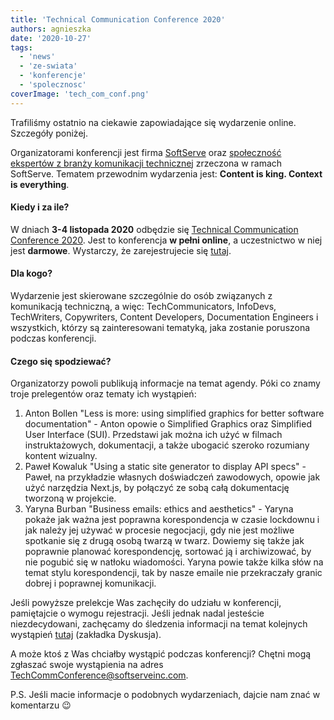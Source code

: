 ```yaml
---
title: 'Technical Communication Conference 2020'
authors: agnieszka
date: '2020-10-27'
tags:
  - 'news'
  - 'ze-swiata'
  - 'konferencje'
  - 'spolecznosc'
coverImage: 'tech_com_conf.png'
---
```


Trafiliśmy ostatnio na ciekawie zapowiadające się wydarzenie online. Szczegóły
poniżej.

<!--truncate-->

Organizatorami konferencji jest firma
[SoftServe](https://www.softserveinc.com/en-us/) oraz
[społeczność ekspertów z branży komunikacji technicznej](https://www.facebook.com/SoftServeTechComm/)
zrzeczona w ramach SoftServe. Tematem przewodnim wydarzenia jest: **Content is
king. Context is everything**.

#### Kiedy i za ile?

W dniach **3-4 listopada 2020** odbędzie się
[Technical Communication Conference 2020](https://www.softserveinc.com/en-us/events/technical-communication-conference-2020).
Jest to konferencja **w pełni online**, a uczestnictwo w niej jest **darmowe**.
Wystarczy, że zarejestrujecie się
[tutaj](https://app.softserveinc.com/apply/register/en/techcomm-conference?utm_campaign=Facebook%20news%20feed&utm_source=facebook&utm_medium=social).

#### Dla kogo?

Wydarzenie jest skierowane szczególnie do osób związanych z komunikacją
techniczną, a więc: TechCommunicators, InfoDevs, TechWriters, Copywriters,
Content Developers, Documentation Engineers i wszystkich, którzy są
zainteresowani tematyką, jaka zostanie poruszona podczas konferencji.

#### Czego się spodziewać?

Organizatorzy powoli publikują informacje na temat agendy. Póki co znamy troje
prelegentów oraz tematy ich wystąpień:

1. Anton Bollen "Less is more: using simplified graphics for better software
   documentation" - Anton opowie o Simplified Graphics oraz Simplified User
   Interface (SUI). Przedstawi jak można ich użyć w filmach instruktażowych,
   dokumentacji, a także ubogacić szeroko rozumiany kontent wizualny.
2. Paweł Kowaluk "Using a static site generator to display API specs" - Paweł,
   na przykładzie własnych doświadczeń zawodowych, opowie jak użyć narzędzia
   Next.js, by połączyć ze sobą całą dokumentację tworzoną w projekcie.
3. Yaryna Burban "Business emails: ethics and aesthetics" - Yaryna pokaże jak
   ważna jest poprawna korespondencja w czasie lockdownu i jak należy jej używać
   w procesie negocjacji, gdy nie jest możliwe spotkanie się z drugą osobą
   twarzą w twarz. Dowiemy się także jak poprawnie planować korespondencję,
   sortować ją i archiwizować, by nie pogubić się w natłoku wiadomości. Yaryna
   powie także kilka słów na temat stylu korespondencji, tak by nasze emaile nie
   przekraczały granic dobrej i poprawnej komunikacji.

Jeśli powyższe prelekcje Was zachęciły do udziału w konferencji, pamiętajcie o
wymogu rejestracji. Jeśli jednak nadal jesteście niezdecydowani, zachęcamy do
śledzenia informacji na temat kolejnych wystąpień
[tutaj](https://www.facebook.com/events/349595799587774/?active_tab=discussion)
(zakładka Dyskusja).

A może ktoś z Was chciałby wystąpić podczas konferencji? Chętni mogą zgłaszać
swoje wystąpienia na adres TechCommConference@softserveinc.com.

P.S. Jeśli macie informacje o podobnych wydarzeniach, dajcie nam znać w
komentarzu 😉
